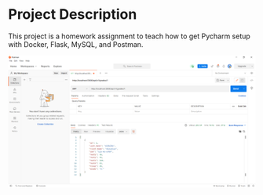 # Project Description
This project is a homework assignment to teach how to get Pycharm setup with Docker, Flask, MySQL, and Postman.

![img.png](img.png)

